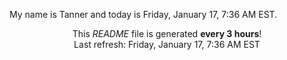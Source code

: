 My name is Tanner and today is Friday, January 17, 7:36 AM EST.

<p align="center">This <i>README</i> file is generated <b>every 3 hours</b>!</br>Last refresh: Friday, January 17, 7:36 AM EST<br /></p>
